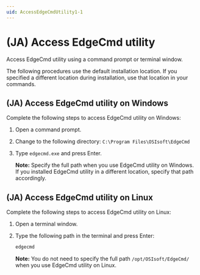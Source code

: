 ```yaml
---
uid: AccessEdgeCmdUtility1-1
---
```


# (JA) Access EdgeCmd utility

Access EdgeCmd utility using a command prompt or terminal window.

The following procedures use the default installation location. If you specified a different location during installation, use that location in your commands.

## (JA) Access EdgeCmd utility on Windows

Complete the following steps to access EdgeCmd utility on Windows:

1. Open a command prompt.
2. Change to the following directory: `C:\Program Files\OSIsoft\EdgeCmd`
3. Type `edgecmd.exe` and press Enter.

   **Note:** Specify the full path when you use EdgeCmd utility on Windows. If you installed EdgeCmd utility in a different location, specify that path accordingly.

## (JA) Access EdgeCmd utility on Linux

Complete the following steps to access EdgeCmd utility on Linux:

1. Open a terminal window.
2. Type the following path in the terminal and press Enter:

   ```cmd
   edgecmd
   ```

   **Note:** You do not need to specify the full path `/opt/OSIsoft/EdgeCmd/` when you use EdgeCmd utility on Linux.
